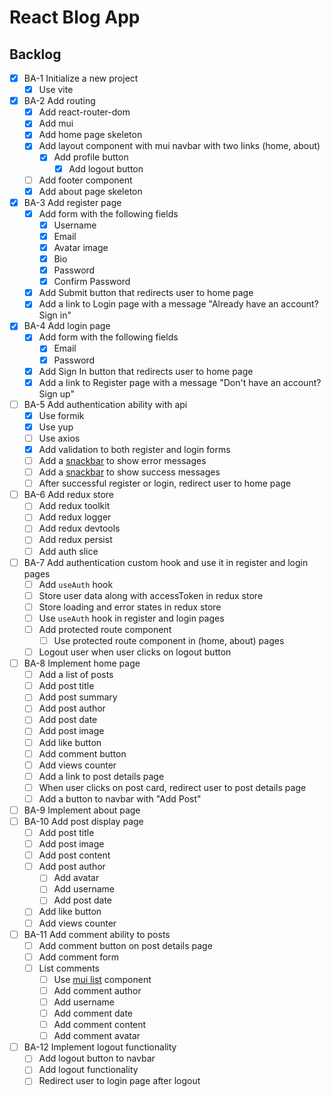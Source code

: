 # React Blog App

## Backlog

- [x] BA-1 Initialize a new project
  - [x] Use vite
- [x] BA-2 Add routing
  - [x] Add react-router-dom
  - [x] Add mui
  - [x] Add home page skeleton
  - [x] Add layout component with mui navbar with two links (home, about)
    - [x] Add profile button
      - [x] Add logout button
  - [ ] Add footer component
  - [x] Add about page skeleton
- [x] BA-3 Add register page
  - [x] Add form with the following fields
    - [x] Username
    - [x] Email
    - [x] Avatar image
    - [x] Bio
    - [x] Password
    - [x] Confirm Password
  - [x] Add Submit button that redirects user to home page
  - [x] Add a link to Login page with a message "Already have an account? Sign in"
- [x] BA-4 Add login page
  - [x] Add form with the following fields
    - [x] Email
    - [x] Password
  - [x] Add Sign In button that redirects user to home page
  - [x] Add a link to Register page with a message "Don't have an account? Sign up"
- [ ] BA-5 Add authentication ability with api
  - [x] Use formik
  - [x] Use yup
  - [ ] Use axios
  - [x] Add validation to both register and login forms
  - [ ] Add a [snackbar](https://material-ui.com/components/snackbars/) to show error messages
  - [ ] Add a [snackbar](https://material-ui.com/components/snackbars/) to show success messages
  - [ ] After successful register or login, redirect user to home page
- [ ] BA-6 Add redux store
  - [ ] Add redux toolkit
  - [ ] Add redux logger
  - [ ] Add redux devtools
  - [ ] Add redux persist
  - [ ] Add auth slice
- [ ] BA-7 Add authentication custom hook and use it in register and login pages
  - [ ] Add `useAuth` hook
  - [ ] Store user data along with accessToken in redux store
  - [ ] Store loading and error states in redux store
  - [ ] Use `useAuth` hook in register and login pages
  - [ ] Add protected route component
    - [ ] Use protected route component in (home, about) pages
  - [ ] Logout user when user clicks on logout button
- [ ] BA-8 Implement home page
  - [ ] Add a list of posts
  - [ ] Add post title
  - [ ] Add post summary
  - [ ] Add post author
  - [ ] Add post date
  - [ ] Add post image
  - [ ] Add like button
  - [ ] Add comment button
  - [ ] Add views counter
  - [ ] Add a link to post details page
  - [ ] When user clicks on post card, redirect user to post details page
  - [ ] Add a button to navbar with "Add Post"
- [ ] BA-9 Implement about page
- [ ] BA-10 Add post display page
  - [ ] Add post title
  - [ ] Add post image
  - [ ] Add post content
  - [ ] Add post author
    - [ ] Add avatar
    - [ ] Add username
    - [ ] Add post date
  - [ ] Add like button
  - [ ] Add views counter
- [ ] BA-11 Add comment ability to posts
  - [ ] Add comment button on post details page
  - [ ] Add comment form
  - [ ] List comments
    - [ ] Use [mui list](https://material-ui.com/components/lists/) component
    - [ ] Add comment author
    - [ ] Add username
    - [ ] Add comment date
    - [ ] Add comment content
    - [ ] Add comment avatar
- [ ] BA-12 Implement logout functionality
  - [ ] Add logout button to navbar
  - [ ] Add logout functionality
  - [ ] Redirect user to login page after logout
